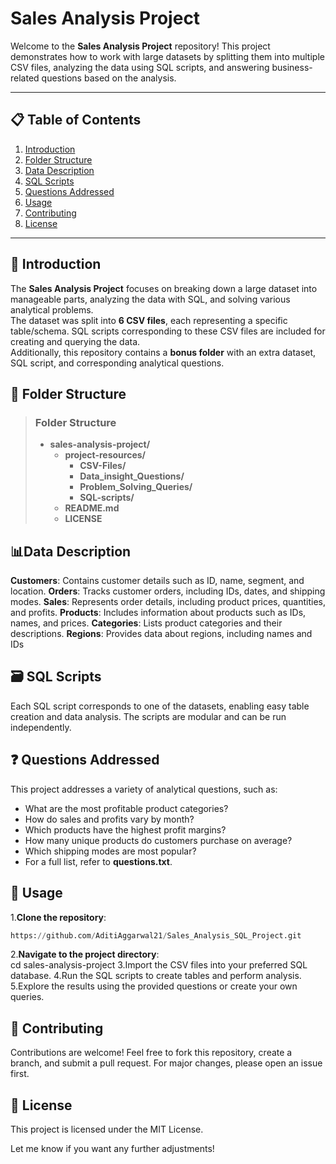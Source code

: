 # Sales Analysis Project

Welcome to the **Sales Analysis Project** repository! This project demonstrates how to work with large datasets by splitting them into multiple CSV files, analyzing the data using SQL scripts, and answering business-related questions based on the analysis.

---

## 📋 Table of Contents

1. [Introduction](##Introduction)  
2. [Folder Structure](#Folder-Structure)  
3. [Data Description](#Data-Description)  
4. [SQL Scripts](#Sql-Scripts)  
5. [Questions Addressed](#Questions-Addressed)  
6. [Usage](#Usage)  
7. [Contributing](#Contributing)  
8. [License](#License)

---

## 📖 Introduction

The **Sales Analysis Project** focuses on breaking down a large dataset into manageable parts, analyzing the data with SQL, and solving various analytical problems.  
The dataset was split into **6 CSV files**, each representing a specific table/schema. SQL scripts corresponding to these CSV files are included for creating and querying the data.  
Additionally, this repository contains a **bonus folder** with an extra dataset, SQL script, and corresponding analytical questions.

## 📂 Folder Structure

> ### Folder Structure
> - **sales-analysis-project/**
>   - **project-resources/**
>     - **CSV-Files/**
>     - **Data_insight_Questions/**
>     - **Problem_Solving_Queries/**
>     - **SQL-scripts/** 
>   - **README.md**
>   - **LICENSE**

## 📊Data Description

**Customers**: Contains customer details such as ID, name, segment, and location.
**Orders**: Tracks customer orders, including IDs, dates, and shipping modes.
**Sales**: Represents order details, including product prices, quantities, and profits.
**Products**: Includes information about products such as IDs, names, and prices.
**Categories**: Lists product categories and their descriptions.
**Regions**: Provides data about regions, including names and IDs

## 🗃️ SQL Scripts

Each SQL script corresponds to one of the datasets, enabling easy table creation and data analysis. The scripts are modular and can be run independently.

## ❓ Questions Addressed

This project addresses a variety of analytical questions, such as:

* What are the most profitable product categories?
* How do sales and profits vary by month?
* Which products have the highest profit margins?
* How many unique products do customers purchase on average?
* Which shipping modes are most popular?
* For a full list, refer to **questions.txt**.

## 🚀 Usage

1.**Clone the repository**:

``` sql
https://github.com/AditiAggarwal21/Sales_Analysis_SQL_Project.git
```


2.**Navigate to the project directory**:  
cd sales-analysis-project
3.Import the CSV files into your preferred SQL database.
4.Run the SQL scripts to create tables and perform analysis.
5.Explore the results using the provided questions or create your own queries.

## 🤝 Contributing

Contributions are welcome! Feel free to fork this repository, create a branch, and submit a pull request. For major changes, please open an issue first.

## 📜 License

This project is licensed under the MIT License.

Let me know if you want any further adjustments!

